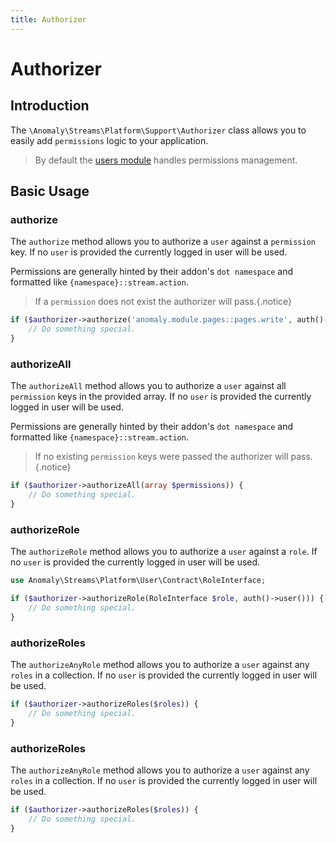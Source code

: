 ```yaml
---
title: Authorizer
---
```


# Authorizer

<div class="documentation__toc"></div>

## Introduction

The `\Anomaly\Streams\Platform\Support\Authorizer` class allows you to easily add `permissions` logic to your application.
 
> By default the [users module](/docucmentation/users-module) handles permissions management.

## Basic Usage

### authorize

The `authorize` method allows you to authorize a `user` against a `permission` key. If no `user` is provided the currently logged in user will be used.

Permissions are generally hinted by their addon's `dot namespace` and formatted like `{namespace}::stream.action`.

> If a `permission` does not exist the authorizer will pass.{.notice}

```php
if ($authorizer->authorize('anomaly.module.pages::pages.write', auth()->user())) {
    // Do something special.
}
 ```

### authorizeAll

The `authorizeAll` method allows you to authorize a `user` against all `permission` keys in the provided array. If no `user` is provided the currently logged in user will be used.

Permissions are generally hinted by their addon's `dot namespace` and formatted like `{namespace}::stream.action`.

> If no existing `permission` keys were passed the authorizer will pass.{.notice}

```php
if ($authorizer->authorizeAll(array $permissions)) {
    // Do something special.
}
 ```

### authorizeRole

The `authorizeRole` method allows you to authorize a `user` against a `role`. If no `user` is provided the currently logged in user will be used.

```php
use Anomaly\Streams\Platform\User\Contract\RoleInterface;

if ($authorizer->authorizeRole(RoleInterface $role, auth()->user())) {
    // Do something special.
}
 ```

### authorizeRoles

The `authorizeAnyRole` method allows you to authorize a `user` against any `roles` in a collection. If no `user` is provided the currently logged in user will be used.

```php
if ($authorizer->authorizeRoles($roles)) {
    // Do something special.
}
 ```

### authorizeRoles

The `authorizeAnyRole` method allows you to authorize a `user` against any `roles` in a collection. If no `user` is provided the currently logged in user will be used.

```php
if ($authorizer->authorizeRoles($roles)) {
    // Do something special.
}
 ```
